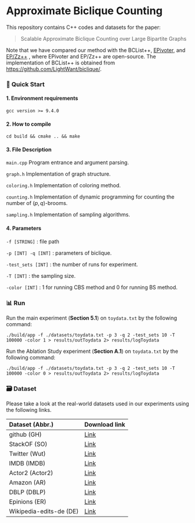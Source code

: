 # Approximate Biclique Counting

This repository contains C++ codes and datasets for the paper:

> Scalable Approximate Biclique Counting over Large Bipartite Graphs

Note that we have compared our method with the BCList++, [EPivoter](https://github.com/LightWant/biclique/), and [EP/Zz++](https://github.com/LightWant/biclique/) , where EPivoter and EP/Zz++ are open-source. The implementation of BCList++ is obtained from https://github.com/LightWant/biclique/.

### 🚀 Quick Start
#### 1. Environment requirements

```
gcc version >= 9.4.0
```
#### 2. How to compile
```
cd build && cmake .. && make
```

#### 3. File Description
```main.cpp``` Program entrance and argument parsing.

```graph.h``` Implementation of graph structure.

```coloring.h``` Implementation of coloring method.

```counting.h``` Implementation of dynamic programming for counting the number of $(p,q)$-brooms.

```sampling.h``` Implementation of sampling algorithms.

#### 4. Parameters

``` -f [STRING] ``` : file path

``` -p [INT] -q [INT] ``` : parameters of biclique.

``` -test_sets [INT] ``` : the number of runs for experiment.

``` -T [INT] ``` : the sampling size.

``` -color [INT] ``` : 1 for running CBS method and 0 for running BS method.

###  📊 Run
Run the main experiment (**Section 5.1**) on `toydata.txt` by the following command:
```
./build/app -f ./datasets/toydata.txt -p 3 -q 2 -test_sets 10 -T 100000 -color 1 > results/outToydata 2> results/logToydata
```

Run the Ablation Study experiment (**Section A.1**) on `toydata.txt` by the following command:
```
./build/app -f ./datasets/toydata.txt -p 3 -q 2 -test_sets 10 -T 100000 -color 0 > results/outToydata 2> results/logToydata
```

### 🗃️ Dataset 

Please take a look at the real-world datasets used in our experiments using the following links.


| Dataset (Abbr.)         | Download link                                                |
| :---------------------- | ------------------------------------------------------------ |
| github (GH)             | [Link](http://konect.cc/networks/github/)                    |
| StackOF (SO)            | [Link](http://konect.cc/networks/stackexchange-stackoverflow/) |
| Twitter (Wut)           | [Link](http://konect.cc/networks/munmun_twitterex_ut/)       |
| IMDB (IMDB)             | [Link](http://konect.cc/networks/komarix-imdb/)              |
| Actor2 (Actor2)         | [Link](http://konect.cc/networks/actor2/)                    |
| Amazon (AR)             | [Link](http://konect.cc/networks/amazon-ratings/)            |
| DBLP (DBLP)             | [Link](http://konect.cc/networks/dblp-author/)               |
| Epinions (ER)           | [Link](http://konect.cc/networks/epinions-rating/)           |
| Wikipedia-edits-de (DE) | [Link](http://konect.cc/networks/edit-dewiki/)               |

